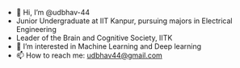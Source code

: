 - 👋 Hi, I’m @udbhav-44
- Junior Undergraduate at IIT Kanpur, pursuing majors in Electrical Engineering
- Leader of the Brain and Cognitive Society, IITK
- 👀 I’m interested in Machine Learning and Deep learning 
- 📫 How to reach me: udbhav44@gmail.com

<!---
udbhav-44/udbhav-44 is a ✨ special ✨ repository because its `README.md` (this file) appears on your GitHub profile.
You can click the Preview link to take a look at your changes.
--->
